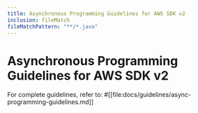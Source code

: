 ```yaml
---
title: Asynchronous Programming Guidelines for AWS SDK v2
inclusion: fileMatch
fileMatchPattern: "**/*.java"
---
```


# Asynchronous Programming Guidelines for AWS SDK v2

For complete guidelines, refer to: #[[file:docs/guidelines/async-programming-guidelines.md]]